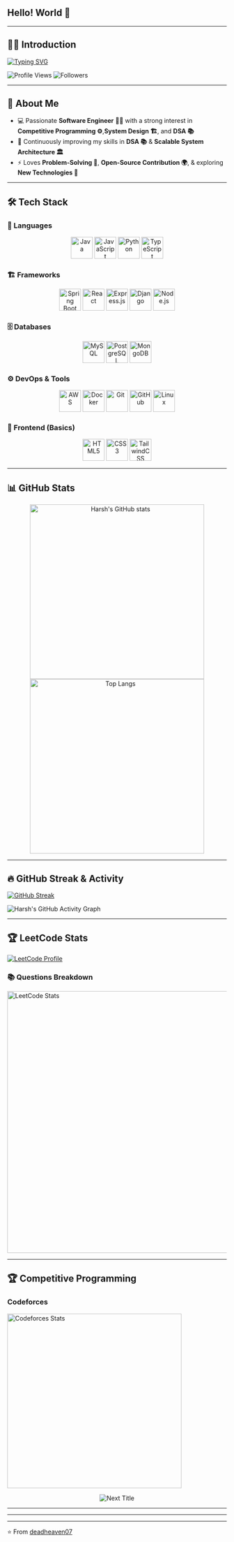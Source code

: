## Hello! World  👋

<!--
**deadheaven07/deadheaven07** is a ✨ _special_ ✨ repository because its `README.md` (this file) appears on your GitHub profile.

Here are some ideas to get you started:

- 🔭 I’m currently working on ...
- 🌱 I’m currently learning ...
- 👯 I’m looking to collaborate on ...
- 🤔 I’m looking for help with ...
- 💬 Ask me about ...
- 📫 How to reach me: ...
- 😄 Pronouns: ...
- ⚡ Fun fact: ...
-->

---

## 👨‍💻 Introduction  

[![Typing SVG](https://readme-typing-svg.herokuapp.com?font=Fira+Code&duration=3000&pause=1000&color=00F707&width=600&lines=Hi%2C+I'm+Harsh+Raghuwanshi+👋;Software+Developer+%7C+Java%2C%20Javascript;Passionate+about+DSA+and+System%20Design)](https://git.io/typing-svg)


![Profile Views](https://komarev.com/ghpvc/?username=deadheaven07&color=blue&style=flat)
![Followers](https://img.shields.io/github/followers/deadheaven07?style=social)

---

## 🚀 About Me  

- 💻 Passionate **Software Engineer** 🧑‍💻 with a strong interest in **Competitive Programming ⚙️**,**System Design 🏗️**, and **DSA 📚**  
- 🌱 Continuously improving my skills in **DSA 📚** & **Scalable System Architecture 🏛️**  
- ⚡ Loves **Problem-Solving 🧩**, **Open-Source Contribution 🌍**, & exploring **New Technologies 🔬**

---

## 🛠️ Tech Stack  

### 🚀 Languages  
<p align="center">
  <img src="https://skillicons.dev/icons?i=java" title="Java" width="50"/>
  <img src="https://skillicons.dev/icons?i=js" title="JavaScript" width="50"/>
  <img src="https://skillicons.dev/icons?i=python" title="Python" width="50"/>
  <img src="https://skillicons.dev/icons?i=ts" title="TypeScript" width="50"/>
 
</p>

### 🏗️ Frameworks  
<p align="center">
  <img src="https://skillicons.dev/icons?i=spring" title="Spring Boot" width="50"/>
  <img src="https://skillicons.dev/icons?i=react" title="React" width="50"/>
  <img src="https://skillicons.dev/icons?i=express" title="Express.js" width="50"/>
  <img src="https://skillicons.dev/icons?i=django" title="Django" width="50"/>
  <img src="https://skillicons.dev/icons?i=nodejs" title="Node.js" width="50"/>
</p>

### 🗄️ Databases  
<p align="center">
  <img src="https://skillicons.dev/icons?i=mysql" title="MySQL" width="50"/>
  <img src="https://skillicons.dev/icons?i=postgres" title="PostgreSQL" width="50"/>
  <img src="https://skillicons.dev/icons?i=mongodb" title="MongoDB" width="50"/>
</p>

### ⚙️ DevOps & Tools  
<p align="center">
  <img src="https://skillicons.dev/icons?i=aws" title="AWS" width="50"/>
  <img src="https://skillicons.dev/icons?i=docker" title="Docker" width="50"/>
  <img src="https://skillicons.dev/icons?i=git" title="Git" width="50"/>
  <img src="https://skillicons.dev/icons?i=github" title="GitHub" width="50"/>
  <img src="https://skillicons.dev/icons?i=linux" title="Linux" width="50"/>
</p>

### 🎨 Frontend (Basics)  
<p align="center">
  <img src="https://skillicons.dev/icons?i=html" title="HTML5" width="50"/>
  <img src="https://skillicons.dev/icons?i=css" title="CSS3" width="50"/>
  <img src="https://skillicons.dev/icons?i=tailwind" title="TailwindCSS" width="50"/>
</p>

---

## 📊 GitHub Stats  

<div align="center">
  <a href="https://github.com/deadheaven07" title="GitHub Profile">
    <img src="https://github-readme-stats.vercel.app/api?username=deadheaven07&show_icons=true&theme=tokyonight" alt="Harsh's GitHub stats" width="400" />
  </a>
  <a href="https://github.com/deadheaven07" title="Languages Breakdown">
    <img src="https://github-readme-stats.vercel.app/api/top-langs/?username=deadheaven07&layout=compact&theme=tokyonight" alt="Top Langs" width="400" />
  </a>
</div>

---

## 🔥 GitHub Streak & Activity  

[![GitHub Streak](https://streak-stats.demolab.com?user=deadheaven07&theme=tokyonight&hide_border=true)](https://git.io/streak-stats)  

![Harsh's GitHub Activity Graph](https://github-readme-activity-graph.vercel.app/graph?username=deadheaven07&theme=tokyo-night)

---

## 🏆 LeetCode Stats
[![LeetCode Profile](https://img.shields.io/badge/LeetCode-deadheaven007-orange?logo=leetcode&logoColor=white)](https://leetcode.com/u/deadheaven007/)
### 📚 Questions Breakdown
<a href="https://leetcode.com/u/deadheaven007/" title="View LeetCode Profile"> <img src="https://leetcard.jacoblin.cool/deadheaven007?theme=dark&ext=topic" alt="LeetCode Stats" width="600" style="transform: scale(1); transition: transform 0.3s;" onmouseover="this.style.transform='scale(1.05)'" onmouseout="this.style.transform='scale(1)'" /> </a>

---

## 🏆 Competitive Programming  

### Codeforces  
<a href="https://codeforces.com/profile/deadheaven_cp" title="View Codeforces Profile">
  <img src="https://codeforces-readme-stats.vercel.app/api/card?username=deadheaven_cp&theme=dark" alt="Codeforces Stats" width="400" />
</a>

<p align="center">
  <img src="https://img.shields.io/badge/Next%20Title-Expert-blue?style=for-the-badge" alt="Next Title" />
</p>

---

<!--
## 🚀 Featured Projects  

[![Readme Card](https://github-readme-stats.vercel.app/api/pin/?username=deadheaven07&repo=Netflix-Clone&theme=tokyonight)](https://github.com/deadheaven07/Netflix-Clone)
[![Readme Card](https://github-readme-stats.vercel.app/api/pin/?username=deadheaven07&repo=E-Commerce-Platform&theme=tokyonight)](https://github.com/deadheaven07/E-Commerce-Platform)
-->

---

<!--
## 🔗 Connect with Me
[![LinkedIn](https://img.shields.io/badge/LinkedIn-blue?logo=linkedin&logoColor=white)](https://linkedin.com/in/YOUR-LINK)  
[![Portfolio](https://img.shields.io/badge/Portfolio-black?logo=github&logoColor=white)](https://YOUR-PORTFOLIO-LINK)  
[![LeetCode](https://img.shields.io/badge/LeetCode-orange?logo=leetcode&logoColor=white)](https://leetcode.com/YOUR-USERNAME)  
-->

---
⭐️ From [deadheaven07](https://github.com/deadheaven07)
